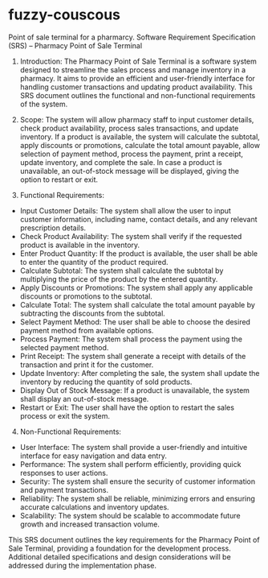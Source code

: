 # fuzzy-couscous
Point of sale terminal for a pharmarcy.
Software Requirement Specification (SRS) – Pharmacy Point of Sale Terminal

1. Introduction:
The Pharmacy Point of Sale Terminal is a software system designed to streamline the sales process and manage inventory in a pharmacy. It aims to provide an efficient and user-friendly interface for handling customer transactions and updating product availability. This SRS document outlines the functional and non-functional requirements of the system.

2. Scope:
The system will allow pharmacy staff to input customer details, check product availability, process sales transactions, and update inventory. If a product is available, the system will calculate the subtotal, apply discounts or promotions, calculate the total amount payable, allow selection of payment method, process the payment, print a receipt, update inventory, and complete the sale. In case a product is unavailable, an out-of-stock message will be displayed, giving the option to restart or exit.

3. Functional Requirements:
- Input Customer Details: The system shall allow the user to input customer information, including name, contact details, and any relevant prescription details.
- Check Product Availability: The system shall verify if the requested product is available in the inventory.
- Enter Product Quantity: If the product is available, the user shall be able to enter the quantity of the product required.
- Calculate Subtotal: The system shall calculate the subtotal by multiplying the price of the product by the entered quantity.
- Apply Discounts or Promotions: The system shall apply any applicable discounts or promotions to the subtotal.
- Calculate Total: The system shall calculate the total amount payable by subtracting the discounts from the subtotal.
- Select Payment Method: The user shall be able to choose the desired payment method from available options.
- Process Payment: The system shall process the payment using the selected payment method.
- Print Receipt: The system shall generate a receipt with details of the transaction and print it for the customer.
- Update Inventory: After completing the sale, the system shall update the inventory by reducing the quantity of sold products.
- Display Out of Stock Message: If a product is unavailable, the system shall display an out-of-stock message.
- Restart or Exit: The user shall have the option to restart the sales process or exit the system.

4. Non-Functional Requirements:
- User Interface: The system shall provide a user-friendly and intuitive interface for easy navigation and data entry.
- Performance: The system shall perform efficiently, providing quick responses to user actions.
- Security: The system shall ensure the security of customer information and payment transactions.
- Reliability: The system shall be reliable, minimizing errors and ensuring accurate calculations and inventory updates.
- Scalability: The system should be scalable to accommodate future growth and increased transaction volume.

This SRS document outlines the key requirements for the Pharmacy Point of Sale Terminal, providing a foundation for the development process. Additional detailed specifications and design considerations will be addressed during the implementation phase.
